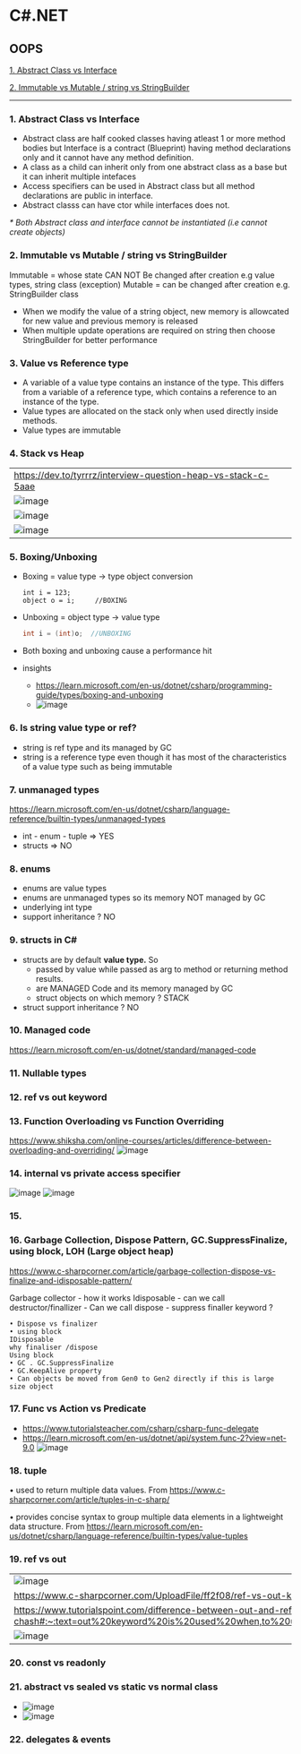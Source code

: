 # C#.NET

## OOPS

[1. Abstract Class vs Interface](#1.-abstract-class-vs-interface)

[2. Immutable vs Mutable / string vs StringBuilder](#2.-immutable-vs-mutable-/-string-vs-StringBuilder)


---------------------------------------------------------------------------------------
### 1. Abstract Class vs Interface
* Abstract class are half cooked classes having atleast 1 or more method bodies but Interface is a contract (Blueprint) having method declarations only and it cannot have any method definition.
* A class as a child can inherit only from one abstract class as a base but it can inherit multiple intefaces
* Access specifiers can be used in Abstract class but all method declarations are public in interface.
* Abstract classs can have ctor while interfaces does not.
  
_* Both Abstract class and interface cannot be instantiated (i.e cannot create objects)_

### 2. Immutable vs Mutable / string vs StringBuilder
Immutable = whose state CAN NOT Be changed after creation e.g value types, string class (exception)
Mutable = can be changed after creation e.g. StringBuilder class

* When we modify the value of a string object, new memory is allowcated for new value and previous memory is released
* When multiple update operations are required on string then choose StringBuilder for better performance

### 3. Value vs Reference type
* A variable of a value type contains an instance of the type. This differs from a variable of a reference type, which contains a reference to an instance of the type.
* Value types are allocated on the stack only when used directly inside methods.
* Value types are immutable

### 4. Stack vs Heap
  | |
  |-|
  | https://dev.to/tyrrrz/interview-question-heap-vs-stack-c-5aae |
  | ![image](https://github.com/user-attachments/assets/388445a9-985d-41c3-a105-16e86eb60947) |
  | ![image](https://github.com/user-attachments/assets/ec8c3004-0680-4303-acdc-24737d55560d) |
  | ![image](https://github.com/user-attachments/assets/e021b2ee-93e3-4c12-96f7-c0e7b71e2379) |

### 5. Boxing/Unboxing
  * Boxing = value type -> type object conversion
    ```.net
    int i = 123;
    object o = i;     //BOXING 
    ```
          
  * Unboxing = object type -> value type
    ```java
    int i = (int)o;  //UNBOXING
    ```
    
  * Both boxing and unboxing cause a performance hit
  * insights
    *  https://learn.microsoft.com/en-us/dotnet/csharp/programming-guide/types/boxing-and-unboxing
    *  ![image](https://github.com/user-attachments/assets/db772e65-0641-40c9-8225-7d227f0537b7)
   
### 6. Is string value type or ref?
* string is ref type and its managed by GC
* string is a reference type even though it has most of the characteristics of a value type such as being immutable

### 7. unmanaged types
  https://learn.microsoft.com/en-us/dotnet/csharp/language-reference/builtin-types/unmanaged-types
  - int - enum - tuple  => YES
  - structs  => NO
 
### 8. enums
  * enums are value types
  * enums are unmanaged types so its memory NOT managed by GC
  * underlying int type
  * support inheritance ?   NO

### 9. structs in C#
  * structs are by default **value type.** So
    * passed by value while passed as arg to method or returning method results.
    * are MANAGED Code and its memory managed by GC
    * struct objects on which memory ?  STACK
  * struct support inheritance ?   NO

### 10. Managed code
https://learn.microsoft.com/en-us/dotnet/standard/managed-code

### 11. Nullable types

### 12. ref vs out keyword

### 13. Function Overloading vs Function Overriding
https://www.shiksha.com/online-courses/articles/difference-between-overloading-and-overriding/
![image](https://github.com/user-attachments/assets/3bfcc9c3-3141-40d7-a00c-2a5837dcc62f)

### 14. internal vs private access specifier
![image](https://github.com/user-attachments/assets/56357ffc-3ea0-4a4d-afac-befdfd0e8c9e)
![image](https://github.com/user-attachments/assets/d76009c3-9883-49b3-be8b-70ff90475245)

### 15. 

### 16. Garbage Collection, Dispose Pattern, GC.SuppressFinalize, using block, LOH (Large object heap)
  https://www.c-sharpcorner.com/article/garbage-collection-dispose-vs-finalize-and-idisposable-pattern/
 
  Garbage collector - how it works
  Idisposable
        -  can we call destructor/finallizer
        -  Can we call dispose 
        -  suppress finaller keyword ?
        
    • Dispose vs finalizer
    • using block
    IDisposable
    why finaliser /dispose
    Using block 
    • GC . GC.SuppressFinalize
    • GC.KeepAlive property
    • Can objects be moved from Gen0 to Gen2 directly if this is large size object

### 17. Func vs Action vs Predicate 
 * https://www.tutorialsteacher.com/csharp/csharp-func-delegate
 * https://learn.microsoft.com/en-us/dotnet/api/system.func-2?view=net-9.0
   ![image](https://github.com/user-attachments/assets/789f3052-de4d-42ea-87c5-9d5eece501f5)

### 18. tuple
• used to return multiple data values.    From <https://www.c-sharpcorner.com/article/tuples-in-c-sharp/> 
 
• provides concise syntax to group multiple data elements in a lightweight data structure. 
From <https://learn.microsoft.com/en-us/dotnet/csharp/language-reference/builtin-types/value-tuples> 

### 19. ref vs out
  | |
  |-|
  | ![image](https://github.com/user-attachments/assets/51253aa8-1d43-4c5b-81b0-df05e8acb4dd) |
  | https://www.c-sharpcorner.com/UploadFile/ff2f08/ref-vs-out-keywords-in-C-Sharp/ |
  | https://www.tutorialspoint.com/difference-between-out-and-ref-keyword-in-chash#:~:text=out%20keyword%20is%20used%20when,to%20update%20multiple%20parameter%20passed.&text=ref%20keyword%20is%20used%20to,data%20in%20uni%2Ddirectional%20way.&text=Before%20passing%20a%20variable%20as,otherwise%20compiler%20will%20throw%20error |
  | ![image](https://github.com/user-attachments/assets/e3875e26-692d-4437-8991-4bf7c91e6a82) |

### 20. const vs readonly

### 21. abstract vs sealed vs static vs normal class
  * ![image](https://github.com/user-attachments/assets/04192a38-f4cb-427c-9c74-af5038eb17d8)
  * ![image](https://github.com/user-attachments/assets/2169f9f1-2cb2-43a9-81aa-39bec1519701)      

### 22. delegates & events




  






